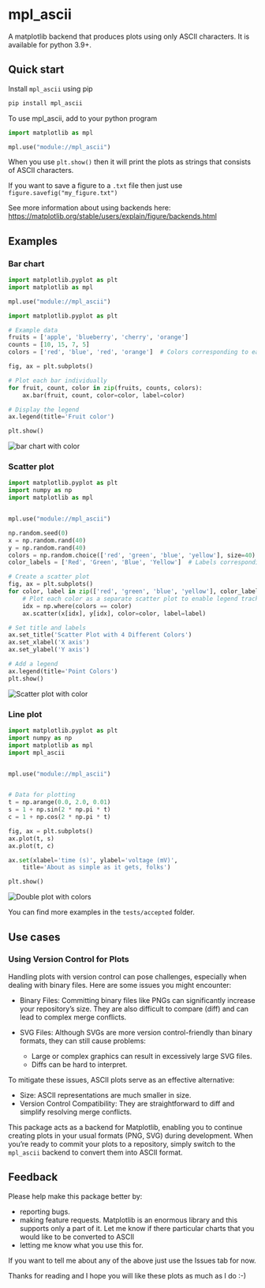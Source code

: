 # mpl_ascii

A matplotlib backend that produces plots using only ASCII characters. It is available for python 3.9+.

## Quick start

Install `mpl_ascii` using pip

```bash
pip install mpl_ascii
```

To use mpl_ascii, add to your python program

```python
import matplotlib as mpl

mpl.use("module://mpl_ascii")
```

When you use `plt.show()` then it will print the plots as strings that consists of ASCII characters.

If you want to save a figure to a `.txt` file then just use `figure.savefig("my_figure.txt")`

See more information about using backends here: https://matplotlib.org/stable/users/explain/figure/backends.html

## Examples

### Bar chart


```python
import matplotlib.pyplot as plt
import matplotlib as mpl

mpl.use("module://mpl_ascii")

import matplotlib.pyplot as plt

# Example data
fruits = ['apple', 'blueberry', 'cherry', 'orange']
counts = [10, 15, 7, 5]
colors = ['red', 'blue', 'red', 'orange']  # Colors corresponding to each fruit

fig, ax = plt.subplots()

# Plot each bar individually
for fruit, count, color in zip(fruits, counts, colors):
    ax.bar(fruit, count, color=color, label=color)

# Display the legend
ax.legend(title='Fruit color')

plt.show()
```

![bar chart with color](assets/bar_chart.png)

### Scatter plot


```python
import matplotlib.pyplot as plt
import numpy as np
import matplotlib as mpl


mpl.use("module://mpl_ascii")

np.random.seed(0)
x = np.random.rand(40)
y = np.random.rand(40)
colors = np.random.choice(['red', 'green', 'blue', 'yellow'], size=40)
color_labels = ['Red', 'Green', 'Blue', 'Yellow']  # Labels corresponding to colors

# Create a scatter plot
fig, ax = plt.subplots()
for color, label in zip(['red', 'green', 'blue', 'yellow'], color_labels):
    # Plot each color as a separate scatter plot to enable legend tracking
    idx = np.where(colors == color)
    ax.scatter(x[idx], y[idx], color=color, label=label)

# Set title and labels
ax.set_title('Scatter Plot with 4 Different Colors')
ax.set_xlabel('X axis')
ax.set_ylabel('Y axis')

# Add a legend
ax.legend(title='Point Colors')
plt.show()
```

![Scatter plot with color](assets/scatter.png)

### Line plot

```python
import matplotlib.pyplot as plt
import numpy as np
import matplotlib as mpl
import mpl_ascii


mpl.use("module://mpl_ascii")


# Data for plotting
t = np.arange(0.0, 2.0, 0.01)
s = 1 + np.sin(2 * np.pi * t)
c = 1 + np.cos(2 * np.pi * t)

fig, ax = plt.subplots()
ax.plot(t, s)
ax.plot(t, c)

ax.set(xlabel='time (s)', ylabel='voltage (mV)',
    title='About as simple as it gets, folks')

plt.show()
```
![Double plot with colors](assets/double_plot.png)

You can find more examples in the `tests/accepted` folder.

## Use cases

### Using Version Control for Plots

Handling plots with version control can pose challenges, especially when dealing with binary files. Here are some issues you might encounter:

- Binary Files: Committing binary files like PNGs can significantly increase your repository’s size. They are also difficult to compare (diff) and can lead to complex merge conflicts.

- SVG Files: Although SVGs are more version control-friendly than binary formats, they can still cause problems:
    - Large or complex graphics can result in excessively large SVG files.
    - Diffs can be hard to interpret.

To mitigate these issues, ASCII plots serve as an effective alternative:

- Size: ASCII representations are much smaller in size.
- Version Control Compatibility: They are straightforward to diff and simplify resolving merge conflicts.


This package acts as a backend for Matplotlib, enabling you to continue creating plots in your usual formats (PNG, SVG) during development. When you’re ready to commit your plots to a repository, simply switch to the `mpl_ascii` backend to convert them into ASCII format.

## Feedback

Please help make this package better by:
- reporting bugs.
- making feature requests. Matplotlib is an enormous library and this supports only a part of it. Let me know if there particular charts that you would like to be converted to ASCII
- letting me know what you use this for.

If you want to tell me about any of the above just use the Issues tab for now.

Thanks for reading and I hope you will like these plots as much as I do :-)